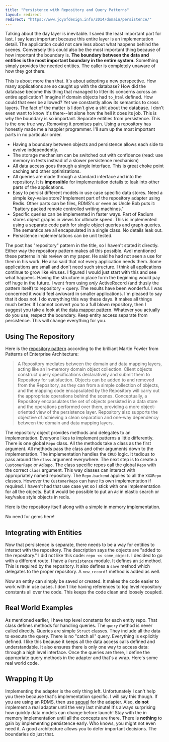 ```yaml
---
title: "Persistence with Repository and Query Patterns"
layout: redirect
redirect: "https://www.joyofdesign.info/2014/domain/persistence/"
---
```


Talking about the day layer is inevitable. I saved the least important
part for last. I say least important because this entire layer is an
implementation detail. The application could not care less about what
happens behind the scenes. Conversely this could also be the most
important thing because of how important the boundary is. **The
boundary between the data and entities is the most important boundary
in the entire system.** Something simply provides the needed entities.
The caller is completely unaware of how they got there.

This is about more than that. It's about adopting a new perspective.
How many applications are so caught up with the database? How did the
database become this thing that managed to litter its concerns across
an entire application? Imagine if domain objects had `to_html`
defined. How could that ever be allowed? Yet we constantly allow its
semantics to cross layers. The fact of the matter is I don't give a
shit about the database. I don't even want to know it's there--let
alone how the hell it does its job. This is why the boundary is so
important. Separate entities from persistence. This is the one true
way. Removing it promises pain. Using a repository has honestly made
me a happier programmer. I'll sum up the most important parts in no
particular order.

* Having a boundary between objects and persistence allows each side
  to evolve independently.
* The storage mechanism can be switched out with confidence (read: use
  memory in tests instead of a slower persistence mechanism)
* All data access goes through a single interface. This is
  great choke point caching and other optimizations.
* All queries are made through a standard interface and into the
  repository. It is **impossible** for implementation details to leak
  into other parts of the applications.
* Easy to persist different models in use case specific data stores.
  Need a simple key-value store? Implement part of the repository
  adapter using Redis. Other parts can be files, RDMS's or even as
  Uncle Bob puts it: "battery packed remote controlled writing
  machines."
* Specific queries can be implemented in faster ways. Part of Radium
  stores object graphs in views for ultimate speed. This is implemented
  using a separate code path for single object queries and graph
  queries. The semantics are all encapsulated in a single class.
  No details leak out.
* Persistence implementations can be unit tested.

The post has "repository" pattern in the title, so I haven't stated it
directly. Either way the repository pattern makes all this possible.
Avdi mentioned these patterns in his review on my paper. He said he
had not seen a use for them in his work. He also said that not every
application needs them. Some applications are small and don't need
such structure. I think all applications continue to grow like
viruses. I figured I would just start with this and see what happens.
Having the structure in place form the beginning would pay off huge in
the future. I went from using _only_ ActiveRecord (and thusly the
pattern itself) to repository + query. The results have been
wonderful. I was concerned it would feel awkward in smaller
applications. I'm pleased to say that it does not. I do everything
this way these days. It makes all things much better. If I cannot
convert you to a full blown repository, then I suggest you take a look
at the [data mapper
pattern](http://www.martinfowler.com/eaaCatalog/dataMapper.html).
Whatever you actually do you use, respect the boundary. Keep entity
access separate from persistence. This will change everything for you.

## Using The Repository

Here is the [repository
pattern](http://martinfowler.com/eaaCatalog/repository.html) according
to the brilliant Martin Fowler from Patterns of Enterprise
Architecture:

> A Repository mediates between the domain and data mapping layers,
> acting like an in-memory domain object collection. Client objects
> construct query specifications declaratively and submit them to
> Repository for satisfaction.  Objects can be added to and removed
> from the Repository, as they can from a simple collection of
> objects, and the mapping code encapsulated by the Repository will
> carry out the appropriate operations behind the scenes.
> Conceptually, a Repository encapsulates the set of objects persisted
> in a data store and the operations performed over them, providing a
> more object-oriented view of the persistence layer. Repository also
> supports the objective of achieving a clean separation and one-way
> dependency between the domain and data mapping layers.

The repository object provides methods and delegates to an
implementation. Everyone likes to implement patterns a little
differently. There is one global `Repo` class. All the methods take a
class as the first argument. All methods pass the class and other
arguments down to the implementation. The
implementation handles the `CRUD` logic. It tedious to pass
around the `class` argument everywhere. The next step is to create a
`CustomerRepo` or `AdRepo`. The class specific repos call the global
`Repo` with the correct `class` argument. This way classes can
interact with appropriately named repository. The `Repo.backend` applies
to all the `XXXRepo` classes. However the `CustomerRepo` can have its
own implementation if required. I haven't had that use case yet so I
stick with one implementation for all the objects. But it would be
possible to put an `Ad` in elastic search or key/value style objects
in redis.

Here is the repository itself along with a simple in memory
implementation.

<script
src="https://gist.github.com/ahawkins/2779c646a604b21bd1b2.js"></script>

No need for gems here!

## Integrating with Entities

Now that persistence is separate, there needs to be a way for entities
to interact with the repository. The description says the objects are
"added to the repository." I did not like this code: `repo <<
some_object`. I decided to go with a different route. I have a
`Persistence` module. It defines an `id` method. This is required by
the repository. It also defines a `save` method which delegates to the
proper repository. A `new_record?` method is added as well.

<script
src="https://gist.github.com/ahawkins/0c3eb4149ab41ca3e4b7.js"></script>

Now an entity can simply be saved or created. It makes the code easier
to work with in use cases. I don't like having references to top level
repository constants all over the code. This keeps the code clean and
loosely coupled.

## Real World Examples

As mentioned earlier, I have top level constants for each entity repo.
That class defines methods for handling queries. The `query` method is
never called directly. Queries are simple `Struct` classes. They
include all the data to execute the query. There is no "catch all"
query. Everything is explicitly defined. I like this because it keeps
all the data access calls defined and understandable. It also ensures
there is only one way to access data: through a high level interface.
Once the queries are there, I define the appropriate query methods in
the adapter and that's a wrap. Here's some real world code.

<script
src="https://gist.github.com/ahawkins/9168491345aafdbd3d8a.js"></script>

## Wrapping It Up

Implementing the adapter is the only thing left. Unfortunately I can't
help you there because that's implementation specific. I will say this
though. If you are using an RDMS, then use
[sequel](http://sequel.jeremyevans.net) for the adapter. Also, **do
not** implement a real adapter until the very last minute! It's always
surprising how quickly data models can change before launch! Stay with the
in memory implementation until all the concepts are there. There is
**nothing** to gain by implementing persistence early. Who knows, you
might not even need it. A good architecture allows you to defer
important decisions. The boundaries do just that.
